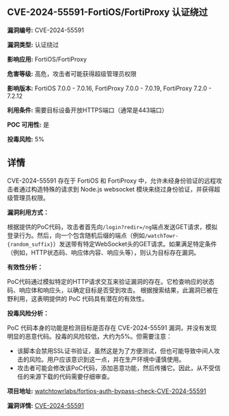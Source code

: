 ## CVE-2024-55591-FortiOS/FortiProxy 认证绕过

**漏洞编号:** CVE-2024-55591

**漏洞类型:** 认证绕过

**影响应用:** FortiOS/FortiProxy

**危害等级:** 高危，攻击者可能获得超级管理员权限

**影响版本:** FortiOS 7.0.0 - 7.0.16, FortiProxy 7.0.0 - 7.0.19, FortiProxy 7.2.0 - 7.2.12

**利用条件:** 需要目标设备开放HTTPS端口（通常是443端口）

**POC 可用性:** 是

**投毒风险:** 5%

## 详情

CVE-2024-55591 存在于 FortiOS 和 FortiProxy 中，允许未经身份验证的远程攻击者通过构造特殊的请求到 Node.js websocket 模块来绕过身份验证，并获得超级管理员权限。 

**漏洞利用方式：**

根据提供的PoC代码，攻击者首先向`/login?redir=/ng`端点发送GET请求，模拟登录行为。然后，向一个包含随机后缀的端点（例如`/watchTowr-{random_suffix}`）发送带有特定WebSocket头的GET请求。如果满足特定条件（例如，HTTP状态码、响应体内容、响应头等），则认为目标存在漏洞。

**有效性分析：**

PoC代码通过模拟特定的HTTP请求交互来验证漏洞的存在。它检查响应的状态码、响应体和响应头，以确定目标是否受到攻击。 根据搜索结果，此漏洞已被在野利用，这表明提供的 PoC 代码具有潜在的有效性。

**投毒风险分析：**

PoC 代码本身的功能是检测目标是否存在 CVE-2024-55591 漏洞，并没有发现明显的恶意代码。投毒的风险较低，大约为5%。但需要注意：
* 该脚本会禁用SSL证书验证，虽然这是为了方便测试，但也可能导致中间人攻击的风险。用户应该意识到这一点，并在生产环境中谨慎使用。
* 攻击者可能会修改该PoC代码，添加恶意功能，然后传播它。因此，从不受信任的来源下载的代码需要仔细审查。

**项目地址:** [watchtowrlabs/fortios-auth-bypass-check-CVE-2024-55591](https://github.com/watchtowrlabs/fortios-auth-bypass-check-CVE-2024-55591)

**漏洞详情:** [CVE-2024-55591](https://nvd.nist.gov/vuln/detail/CVE-2024-55591)